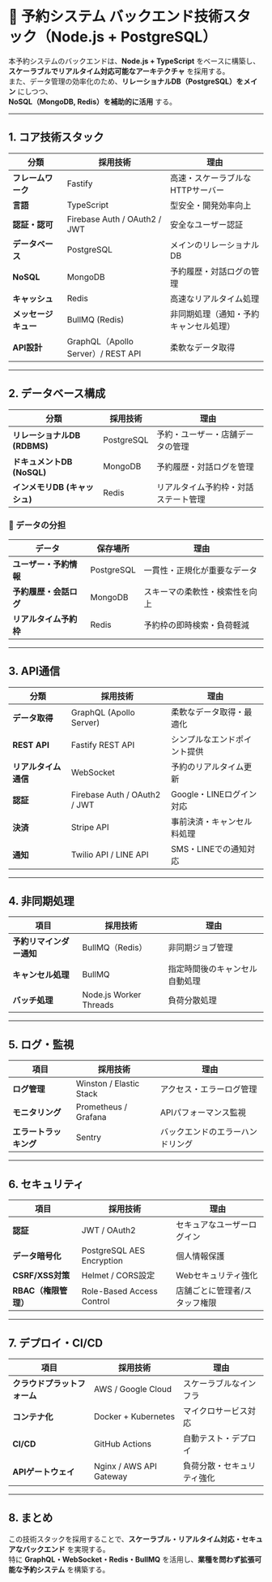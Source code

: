 # 📌 予約システム バックエンド技術スタック（Node.js + PostgreSQL）

本予約システムのバックエンドは、**Node.js + TypeScript** をベースに構築し、  
**スケーラブルでリアルタイム対応可能なアーキテクチャ** を採用する。  
また、データ管理の効率化のため、**リレーショナルDB（PostgreSQL）をメイン** にしつつ、  
**NoSQL（MongoDB, Redis）を補助的に活用** する。

---

## **1. コア技術スタック**
| 分類 | 採用技術 | 理由 |
|------|---------|------|
| **フレームワーク** | Fastify | 高速・スケーラブルなHTTPサーバー |
| **言語** | TypeScript | 型安全・開発効率向上 |
| **認証・認可** | Firebase Auth / OAuth2 / JWT | 安全なユーザー認証 |
| **データベース** | PostgreSQL | メインのリレーショナルDB |
| **NoSQL** | MongoDB | 予約履歴・対話ログの管理 |
| **キャッシュ** | Redis | 高速なリアルタイム処理 |
| **メッセージキュー** | BullMQ (Redis) | 非同期処理（通知・予約キャンセル処理） |
| **API設計** | GraphQL（Apollo Server）/ REST API | 柔軟なデータ取得 |

---

## **2. データベース構成**
| 分類 | 採用技術 | 理由 |
|------|---------|------|
| **リレーショナルDB (RDBMS)** | PostgreSQL | 予約・ユーザー・店舗データの管理 |
| **ドキュメントDB (NoSQL)** | MongoDB | 予約履歴・対話ログを管理 |
| **インメモリDB (キャッシュ)** | Redis | リアルタイム予約枠・対話ステート管理 |

### **🔹 データの分担**
| データ | 保存場所 | 理由 |
|--------|---------|------|
| **ユーザー・予約情報** | PostgreSQL | 一貫性・正規化が重要なデータ |
| **予約履歴・会話ログ** | MongoDB | スキーマの柔軟性・検索性を向上 |
| **リアルタイム予約枠** | Redis | 予約枠の即時検索・負荷軽減 |

---

## **3. API通信**
| 分類 | 採用技術 | 理由 |
|------|---------|------|
| **データ取得** | GraphQL (Apollo Server) | 柔軟なデータ取得・最適化 |
| **REST API** | Fastify REST API | シンプルなエンドポイント提供 |
| **リアルタイム通信** | WebSocket | 予約のリアルタイム更新 |
| **認証** | Firebase Auth / OAuth2 / JWT | Google・LINEログイン対応 |
| **決済** | Stripe API | 事前決済・キャンセル料処理 |
| **通知** | Twilio API / LINE API | SMS・LINEでの通知対応 |

---

## **4. 非同期処理**
| 項目 | 採用技術 | 理由 |
|------|---------|------|
| **予約リマインダー通知** | BullMQ（Redis） | 非同期ジョブ管理 |
| **キャンセル処理** | BullMQ | 指定時間後のキャンセル自動処理 |
| **バッチ処理** | Node.js Worker Threads | 負荷分散処理 |

---

## **5. ログ・監視**
| 項目 | 採用技術 | 理由 |
|------|---------|------|
| **ログ管理** | Winston / Elastic Stack | アクセス・エラーログ管理 |
| **モニタリング** | Prometheus / Grafana | APIパフォーマンス監視 |
| **エラートラッキング** | Sentry | バックエンドのエラーハンドリング |

---

## **6. セキュリティ**
| 項目 | 採用技術 | 理由 |
|------|---------|------|
| **認証** | JWT / OAuth2 | セキュアなユーザーログイン |
| **データ暗号化** | PostgreSQL AES Encryption | 個人情報保護 |
| **CSRF/XSS対策** | Helmet / CORS設定 | Webセキュリティ強化 |
| **RBAC（権限管理）** | Role-Based Access Control | 店舗ごとに管理者/スタッフ権限 |

---

## **7. デプロイ・CI/CD**
| 項目 | 採用技術 | 理由 |
|------|---------|------|
| **クラウドプラットフォーム** | AWS / Google Cloud | スケーラブルなインフラ |
| **コンテナ化** | Docker + Kubernetes | マイクロサービス対応 |
| **CI/CD** | GitHub Actions | 自動テスト・デプロイ |
| **APIゲートウェイ** | Nginx / AWS API Gateway | 負荷分散・セキュリティ強化 |

---

## **8. まとめ**
この技術スタックを採用することで、**スケーラブル・リアルタイム対応・セキュアなバックエンド** を実現する。  
特に **GraphQL・WebSocket・Redis・BullMQ** を活用し、**業種を問わず拡張可能な予約システム** を構築する。

